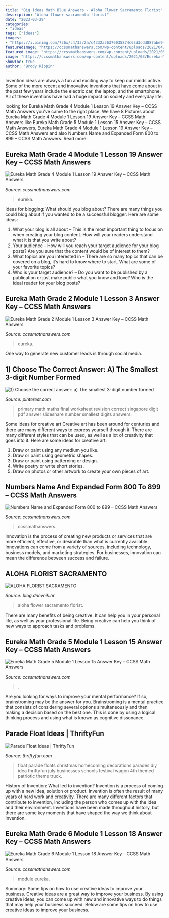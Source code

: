 ```yaml
---
title: "Big Ideas Math Blue Answers - Aloha Flower Sacramento Florist"
description: "Aloha flower sacramento florist"
date: "2023-03-29"
categories:
- "ideas"
tags: ["ideas"]
images:
- "https://i.pinimg.com/736x/c4/33/2a/c4332a36376035874c65d3cdd887abe9--correct-math.jpg"
featuredImage: "https://ccssmathanswers.com/wp-content/uploads/2021/04/Engage-NY-Eureka-Math-4th-Grade-Module-1-Lesson-19-Answer-Key-Eureka-Math-Grade-4-Module-1-Lesson-19-Homework-Answer-Key-Question-1-768x474.jpg"
featured_image: "https://ccssmathanswers.com/wp-content/uploads/2021/05/Numbers-from-800-to-899.png"
image: "https://ccssmathanswers.com/wp-content/uploads/2021/03/Eureka-Math-Grade-6-Module-1-Lesson-18-Mathematical-Modeling-Exercise-Answer-Key-4-768x347.png"
ShowToc: true
author: "Brody Rippin"
---
```



Invention ideas are always a fun and exciting way to keep our minds active. Some of the more recent and innovative inventions that have come about in the past few years include the electric car, the laptop, and the smartphone. All of these inventions have had a huge impact on society and everyday life.

	

		
looking for Eureka Math Grade 4 Module 1 Lesson 19 Answer Key – CCSS Math Answers you've came to the right place. We have 8 Pictures about Eureka Math Grade 4 Module 1 Lesson 19 Answer Key – CCSS Math Answers like Eureka Math Grade 5 Module 1 Lesson 15 Answer Key – CCSS Math Answers, Eureka Math Grade 4 Module 1 Lesson 19 Answer Key – CCSS Math Answers and also Numbers Name and Expanded Form 800 to 899 – CCSS Math Answers. Read more:
		
    
## Eureka Math Grade 4 Module 1 Lesson 19 Answer Key – CCSS Math Answers

<img loading=lazy src="https://ccssmathanswers.com/wp-content/uploads/2021/04/Engage-NY-Eureka-Math-4th-Grade-Module-1-Lesson-19-Answer-Key-Eureka-Math-Grade-4-Module-1-Lesson-19-Homework-Answer-Key-Question-1-768x474.jpg" onerror="this.onerror=null;this.src='https://tse3.mm.bing.net/th?id=OIP.k6kj73xksXcqFIOGFmasCwHaEk&amp;pid=15.1';" alt="Eureka Math Grade 4 Module 1 Lesson 19 Answer Key – CCSS Math Answers">

_Source: ccssmathanswers.com_

>eureka. 

	

Ideas for blogging: What should you blog about?
There are many things you could blog about if you wanted to be a successful blogger. Here are some ideas: 
1) What your blog is all about – This is the most important thing to focus on when creating your blog content. How will your readers understand what it is that you write about? 
2) Your audience – How will you reach your target audience for your blog posts? Are you sure that the content would be of interest to them? 
3) What topics are you interested in – There are so many topics that can be covered on a blog, it’s hard to know where to start. What are some of your favorite topics? 
4) Who is your target audience? – Do you want to be published by a publication or just make public what you know and love? Who is the ideal reader for your blog posts?

    
## Eureka Math Grade 2 Module 1 Lesson 3 Answer Key – CCSS Math Answers

<img loading=lazy src="https://ccssmathanswers.com/wp-content/uploads/2021/03/Eureka-Math-Grade-2-Module-1-Lesson-3-Sprint-Answer-Key-1.png" onerror="this.onerror=null;this.src='https://tse2.mm.bing.net/th?id=OIP._VNwF3EQ85HNeAAURnaaEwHaH8&amp;pid=15.1';" alt="Eureka Math Grade 2 Module 1 Lesson 3 Answer Key – CCSS Math Answers">

_Source: ccssmathanswers.com_

>eureka. 

	

One way to generate new customer leads is through social media.

    
## 1) Choose The Correct Answer: A) The Smallest 3-digit Number Formed

<img loading=lazy src="https://i.pinimg.com/736x/c4/33/2a/c4332a36376035874c65d3cdd887abe9--correct-math.jpg" onerror="this.onerror=null;this.src='https://tse2.mm.bing.net/th?id=OIP.ttf7ZTzhJUXk6npW6rB-aQHaKe&amp;pid=15.1';" alt="1) Choose the correct answer: a) The smallest 3-digit number formed">

_Source: pinterest.com_

>primary math maths final worksheet revision correct singapore digit pdf answer slideshare number smallest digits answers. 

	

Some ideas for creative art
Creative art has been around for centuries and there are many different ways to express yourself through it. There are many different styles that can be used, as well as a lot of creativity that goes into it. Here are some ideas for creative art:
1) Draw or paint using any medium you like.
2) Draw or paint using geometric shapes.
3) Draw or paint using patterning or design.
4) Write poetry or write short stories.
5) Draw on photos or other artwork to create your own pieces of art.

    
## Numbers Name And Expanded Form 800 To 899 – CCSS Math Answers

<img loading=lazy src="https://ccssmathanswers.com/wp-content/uploads/2021/05/Numbers-from-800-to-899.png" onerror="this.onerror=null;this.src='https://tse1.mm.bing.net/th?id=OIP.F7PYlb2XMEthihhExPuQwwHaFA&amp;pid=15.1';" alt="Numbers Name and Expanded Form 800 to 899 – CCSS Math Answers">

_Source: ccssmathanswers.com_

>ccssmathanswers. 

	

Innovation is the process of creating new products or services that are more efficient, effective, or desirable than what is currently available. Innovations can come from a variety of sources, including technology, business models, and marketing strategies. For businesses, innovation can mean the difference between success and failure.

    
## ALOHA FLORIST SACRAMENTO

<img loading=lazy src="http://bit.ly/rpxBqs" onerror="this.onerror=null;this.src='https://tse1.mm.bing.net/th?id=OIP.l8eS8OxW2X1i-x4HYYWk5AHaFS&amp;pid=15.1';" alt="ALOHA FLORIST SACRAMENTO">

_Source: blog.dnevnik.hr_

>aloha flower sacramento florist. 

	

There are many benefits of being creative. It can help you in your personal life, as well as your professional life. Being creative can help you think of new ways to approach tasks and problems.

    
## Eureka Math Grade 5 Module 1 Lesson 15 Answer Key – CCSS Math Answers

<img loading=lazy src="https://ccssmathanswers.com/wp-content/uploads/2021/03/Eureka-Math-Grade-5-Module-1-Lesson-15-Sprint-Answer-Key-2.png" onerror="this.onerror=null;this.src='https://tse4.mm.bing.net/th?id=OIP.jnTIiF3cnVBfqxy1sEVM4QAAAA&amp;pid=15.1';" alt="Eureka Math Grade 5 Module 1 Lesson 15 Answer Key – CCSS Math Answers">

_Source: ccssmathanswers.com_

>. 

	

Are you looking for ways to improve your mental performance? If so, brainstroming may be the answer for you. Brainstroming is a mental practice that consists of considering several options simultaneously and then making a decision based on the best one. This is done by using a logical thinking process and using what is known as cognitive dissonance.

    
## Parade Float Ideas | ThriftyFun

<img loading=lazy src="http://img.thrfun.com/img/082/594/parade_float_l1.jpg" onerror="this.onerror=null;this.src='https://tse1.mm.bing.net/th?id=OIP.YUbwc6l0BYDZMaeqZTOYJQHaFj&amp;pid=15.1';" alt="Parade Float Ideas | ThriftyFun">

_Source: thriftyfun.com_

>float parade floats christmas homecoming decorations parades diy idea thriftyfun july businesses schools festival wagon 4th themed patriotic theme truck. 

	

History of Invention: What led to invention?
Invention is a process of coming up with a new idea, solution or product. Invention is often the result of many years of hard work and creativity. There are many different factors that contribute to invention, including the person who comes up with the idea and their environment. Inventions have been made throughout history, but there are some key moments that have shaped the way we think about Invention.

    
## Eureka Math Grade 6 Module 1 Lesson 18 Answer Key – CCSS Math Answers

<img loading=lazy src="https://ccssmathanswers.com/wp-content/uploads/2021/03/Eureka-Math-Grade-6-Module-1-Lesson-18-Mathematical-Modeling-Exercise-Answer-Key-4-768x347.png" onerror="this.onerror=null;this.src='https://tse4.mm.bing.net/th?id=OIP.h8f7NeFQX5lJsTiCAlbZRgHaDW&amp;pid=15.1';" alt="Eureka Math Grade 6 Module 1 Lesson 18 Answer Key – CCSS Math Answers">

_Source: ccssmathanswers.com_

>module eureka. 

	

Summary: Some tips on how to use creative ideas to improve your business.
Creative ideas are a great way to improve your business. By using creative ideas, you can come up with new and innovative ways to do things that may help your business succeed. Below are some tips on how to use creative ideas to improve your business.

